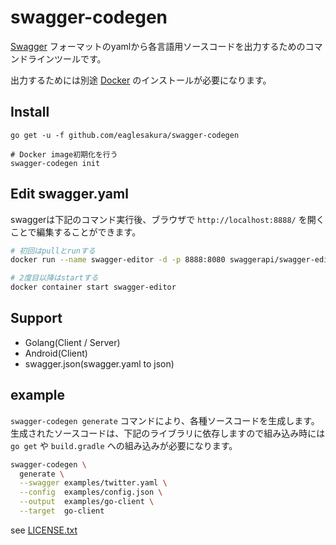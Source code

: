 # swagger-codegen

[Swagger](https://swagger.io/) フォーマットのyamlから各言語用ソースコードを出力するためのコマンドラインツールです。

出力するためには別途 [Docker](https://www.docker.com/) のインストールが必要になります。

## Install

```
go get -u -f github.com/eaglesakura/swagger-codegen

# Docker image初期化を行う
swagger-codegen init
```

## Edit swagger.yaml

swaggerは下記のコマンド実行後、ブラウザで `http://localhost:8888/` を開くことで編集することができます。

```bash
# 初回はpullとrunする
docker run --name swagger-editor -d -p 8888:8080 swaggerapi/swagger-editor:v2.10.5
```

```bash
# 2度目以降はstartする
docker container start swagger-editor
```

## Support

 * Golang(Client / Server)
 * Android(Client)
 * swagger.json(swagger.yaml to json)

## example

`swagger-codegen generate` コマンドにより、各種ソースコードを生成します。
生成されたソースコードは、下記のライブラリに依存しますので組み込み時には `go get` や `build.gradle` への組み込みが必要になります。

```bash
swagger-codegen \
  generate \
  --swagger examples/twitter.yaml \
  --config  examples/config.json \
  --output  examples/go-client \
  --target  go-client
```

see [LICENSE.txt](./LICENSE.txt)
